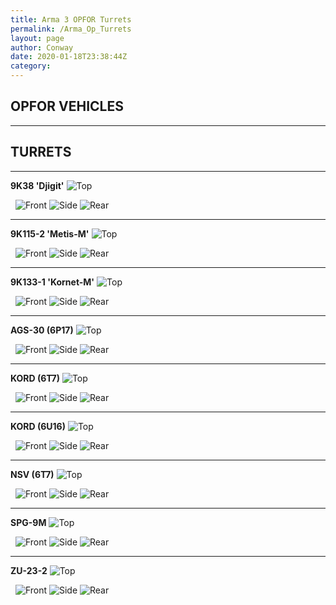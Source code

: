 ```yaml
---
title: Arma 3 OPFOR Turrets
permalink: /Arma_Op_Turrets
layout: page
author: Conway
date: 2020-01-18T23:38:44Z
category: 
---
```




## OPFOR VEHICLES


___


## TURRETS


___


**9K38 'Djigit'**
![Top](https://i.imgur.com/Kb4DS23.png)

 
![Front](https://i.imgur.com/SsYMz0C.png)
![Side](https://i.imgur.com/pfbgyZJ.png)
![Rear](https://i.imgur.com/RI1Avzh.png)



___


**9K115-2 'Metis-M'**
![Top](https://i.imgur.com/EHeRl2X.png)

 
![Front](https://i.imgur.com/pZKVHnn.png)
![Side](https://i.imgur.com/2ZLqOdS.png)
![Rear](https://i.imgur.com/KTHoXBN.png)



___


**9K133-1 'Kornet-M'**
![Top](https://i.imgur.com/VO9DQMD.png)

 
![Front](https://i.imgur.com/q9PRWts.png)
![Side](https://i.imgur.com/r8YWH4a.png)
![Rear](https://i.imgur.com/J6jLnpf.png)



___


**AGS-30 (6P17)**
![Top](https://i.imgur.com/tNR4XlO.png)

 
![Front](https://i.imgur.com/gpkabV8.png)
![Side](https://i.imgur.com/B9J1R6c.png)
![Rear](https://i.imgur.com/0Dc7lnP.png)



___


**KORD (6T7)**
![Top](https://i.imgur.com/LqQwxc3.png)

 
![Front](https://i.imgur.com/OyodIIk.png)
![Side](https://i.imgur.com/x4S8SQO.png)
![Rear](https://i.imgur.com/HqAGp15.png)



___


**KORD (6U16)**
![Top](https://i.imgur.com/CQvqR7F.png)

 
![Front](https://i.imgur.com/vwK4YfT.png)
![Side](https://i.imgur.com/vPBXaMT.png)
![Rear](https://i.imgur.com/T5O66VM.png)



___


**NSV (6T7)**
![Top](https://i.imgur.com/QZlFDcH.png)

 
![Front](https://i.imgur.com/Fkql6zz.png)
![Side](https://i.imgur.com/77Wxfv5.png)
![Rear](https://i.imgur.com/OxIgmzy.png)



___


**SPG-9M**
![Top](https://i.imgur.com/yyWjGBc.png)

 
![Front](https://i.imgur.com/dCg3RXx.png)
![Side](https://i.imgur.com/xw9PPMv.png)
![Rear](https://i.imgur.com/bnPUz39.png)



___


**ZU-23-2**
![Top](https://i.imgur.com/mUu7XWb.png)

 
![Front](https://i.imgur.com/qpSo1sW.png)
![Side](https://i.imgur.com/j1cwRZl.png)
![Rear](https://i.imgur.com/GQaNsuz.png)